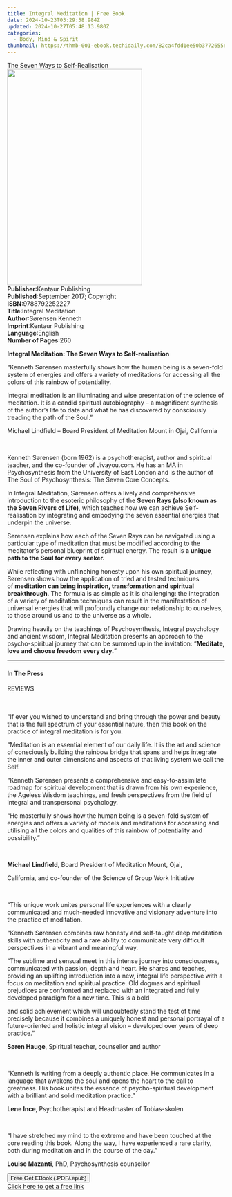 ```yaml
---
title: Integral Meditation | Free Book
date: 2024-10-23T03:29:58.984Z
updated: 2024-10-27T05:48:13.980Z
categories:
  - Body, Mind & Spirit
thumbnail: https://thmb-001-ebook.techidaily.com/82ca4fdd1ee50b3772655e910a59e0421f17750d727efd0fd4825a5deac4e4a6.jpg
---
```

<main id="book-container">
  <div class="flex flex-col">
    <div class="book-brief flex-1 py-6 px-4 sm:p-6 md:py-10 md:px-8">
      <!-- brief-->
      <div class="book-brief-main">The Seven Ways to Self-Realisation</div>
    </div>
    <div
      class="book-meta-info flex-1 grid gap-4 col-start-1 col-end-3 row-start-1 sm:mb-6 sm:grid-cols-4 lg:gap-6 lg:col-start-2 lg:row-end-6 lg:row-span-6 lg:mb-0"
    >
      <div
        class="book-meta-info-left place-content-center mt-4 p-4 text-sm leading-6 col-start-2 col-span-2 dark:text-slate-400"
      >
        <img
          class="w-full h-500 object-cover rounded-lg sm:h-255 sm:col-span-2 lg:col-span-full"
          src="https://img-001-ebook.techidaily.com/fe0490d814d049231f8264212336ace7d175613e590882c75d23c1dcb38a3972.jpg"
          alt=""
          width="312"
          height="500"
        />
      </div>
      <div
        class="book-meta-info-right mt-2 col-start-1 row-start-2 col-span-3 self-center"
      >
        <!-- meta data  -->
        <div class="flex flex-col px-4 md:px-8">
          <div class="flex-1">
            <strong>Publisher</strong>:<span class="px-2"
              >Kentaur Publishing</span
            >
          </div>
          <div class="flex-1">
            <strong>Published</strong>:<span class="px-2"
              >September 2017; Copyright</span
            >
          </div>
          <div class="flex-1">
            <strong>ISBN</strong>:<span class="px-2">9788792252227</span>
          </div>
          <div class="flex-1">
            <strong>Title</strong>:<span class="px-2">Integral Meditation</span>
          </div>
          <div class="flex-1">
            <strong>Author</strong>:<span class="px-2">Sørensen Kenneth</span>
          </div>
          <div class="flex-1">
            <strong>Imprint</strong>:<span class="px-2"
              >Kentaur Publishing</span
            >
          </div>
          <div class="flex-1">
            <strong>Language</strong>:<span class="px-2">English</span>
          </div>
          <div class="flex-1">
            <strong>Number of Pages</strong>:<span class="px-2">260</span>
          </div>
        </div>
      </div>
    </div>
    <div class="book-description flex-1 py-6 px-4 sm:p-6 md:py-10 md:px-8">
      <div class="book-description-main">
        <div accordion-content="" id="description">
          <p>
            <strong
              >Integral Meditation: The Seven Ways to Self-realisation</strong
            >
          </p>
          <p>
            “Kenneth Sørensen masterfully shows how the human being is a
            seven-fold system of energies and offers a variety of meditations
            for accessing all the colors of this rainbow of potentiality.
          </p>
          <p>
            Integral meditation is an illuminating and wise presentation of the
            science of meditation. It is a candid spiritual autobiography – a
            magnificent synthesis of the author’s life to date and what he has
            discovered by consciously treading the path of the Soul.”
          </p>
          <p>
            Michael Lindfield – Board President of Meditation Mount in Ojai,
            California
          </p>
          <p>&nbsp;</p>
          <p>
            Kenneth Sørensen (born 1962) is a psychotherapist, author and
            spiritual teacher, and the co-founder of Jivayou.com. He has an MA
            in Psychosynthesis from the University of East London and is the
            author of The Soul of Psychosynthesis: The Seven Core Concepts.
          </p>
          <p>
            In Integral Meditation, Sørensen offers a lively and comprehensive
            introduction to the esoteric philosophy of the&nbsp;<strong
              >Seven Rays (also known as the Seven Rivers of Life)</strong
            >, which teaches how we can achieve Self-realisation by integrating
            and embodying the seven essential energies that underpin the
            universe.
          </p>
          <p>
            Sørensen explains how each of the Seven Rays can be navigated using
            a particular type of meditation that must be modified according to
            the meditator’s personal blueprint of spiritual energy. The result
            is&nbsp;<strong>a unique path to the Soul for every seeker.</strong>
          </p>
          <p>
            While reflecting with unflinching honesty upon his own spiritual
            journey, Sørensen shows how the application of tried and tested
            techniques of&nbsp;<strong
              >meditation can bring inspiration, transformation and spiritual
              breakthrough</strong
            >. The formula is as simple as it is challenging: the integration of
            a variety of meditation techniques can result in the manifestation
            of universal energies that will profoundly change our relationship
            to ourselves, to those around us and to the universe as a whole.
          </p>
          <p>
            Drawing heavily on the teachings of Psychosynthesis, Integral
            psychology and ancient wisdom, Integral Meditation presents an
            approach to the psycho-spiritual journey that can be summed up in
            the invitation: “<strong
              >Meditate, love and choose freedom every day.</strong
            >”
          </p>
        </div>
        <div class="accordion-fader"></div>
      </div>
    </div>
    <div class="book-excerpts flex-1 py-6 px-4 sm:p-6 md:py-10 md:px-8">
      <!-- excerpts-->
      <div class="book-excerpts-main">
        <hr />
        <h4 class="placeholder placeholder-heading">
          <span>In The Press</span>
        </h4>
        <p></p>
        <p>REVIEWS</p>
        <p>
          <br /><br />“If ever you wished to understand and bring through the
          power and beauty that is the full spectrum of your essential nature,
          then this book on the practice of integral meditation is for you.
        </p>
        <p>
          “Meditation is an essential element of our daily life. It is the art
          and science of consciously building the rainbow bridge that spans and
          helps integrate the inner and outer dimensions and aspects of that
          living system we call the Self.
        </p>
        <p>
          “Kenneth Sørensen presents a comprehensive and easy-to-assimilate
          roadmap for spiritual development that is drawn from his own
          experience, the Ageless Wisdom teachings, and fresh perspectives from
          the field of integral and transpersonal psychology.
        </p>
        <p>
          “He masterfully shows how the human being is a seven-fold system of
          energies and offers a variety of models and meditations for accessing
          and utilising all the colors and qualities of this rainbow of
          potentiality and possibility.”
        </p>
        <p>&nbsp;</p>
        <p>
          <strong>Michael Lindfield</strong>, Board President of Meditation
          Mount, Ojai,
        </p>
        <p>
          California, and co-founder of the Science of Group Work Initiative
        </p>
        <p>&nbsp;</p>
        <p>
          “This unique work unites personal life experiences with a clearly
          communicated and much-needed innovative and visionary adventure into
          the practice of meditation.
        </p>
        <p>
          “Kenneth Sørensen combines raw honesty and self-taught deep meditation
          skills with authenticity and a rare ability to communicate very
          difficult perspectives in a vibrant and meaningful way.
        </p>
        <p>
          “The sublime and sensual meet in this intense journey into
          consciousness, communicated with passion, depth and heart. He shares
          and teaches, providing an uplifting introduction into a new, integral
          life perspective with a focus on meditation and spiritual practice.
          Old dogmas and spiritual prejudices are confronted and replaced with
          an integrated and fully developed paradigm for a new time. This is a
          bold
        </p>
        <p>
          and solid achievement which will undoubtedly stand the test of time
          precisely because it combines a uniquely honest and personal portrayal
          of a future-oriented and holistic integral vision – developed over
          years of deep practice.”
        </p>
        <p>
          <strong>Søren Hauge</strong>, Spiritual teacher, counsellor and author
        </p>
        <p>&nbsp;</p>
        <p>
          “Kenneth is writing from a deeply authentic place. He communicates in
          a language that awakens the soul and opens the heart to the call to
          greatness. His book unites the essence of psycho-spiritual development
          with a brilliant and solid meditation practice.”
        </p>
        <p>
          <strong>Lene Ince</strong>, Psychotherapist and Headmaster of
          Tobias-skolen
        </p>
        <p>&nbsp;</p>
        <p>
          “I have stretched my mind to the extreme and have been touched at the
          core reading this book. Along the way, I have experienced a rare
          clarity, both during meditation and in the course of the day.”
        </p>
        <p><strong>Louise Mazanti</strong>, PhD, Psychosynthesis counsellor</p>
        <p></p>
      </div>
    </div>
    <div
      class="book-about-author flex-1 py-6 px-4 sm:p-6 md:py-10 md:px-8"
    ></div>
    <div class="book-free-get flex-1 py-6 px-4 sm:p-6 md:py-10 md:px-8">
      <button
        id="btn-free-get"
        class="bg-blue-500 hover:bg-blue-700 text-white font-bold py-2 px-4 rounded"
      >
        Free Get EBook (.PDF/.epub)
      </button>
      <div id="countdown-display" class="px-2 text-lg mt-2"></div>
      <a
        id="free-link"
        class="hidden bg-blue-500 hover:bg-blue-700 text-white font-bold py-2 px-4 rounded"
        href="https://www.ebooks.com/en-us/book/209853597/integral-meditation/s-rensen-kenneth/"
        target="_blank"
        >Click here to get a free link</a
      >
    </div>
    <script>
      let countdownTime = 0;
      let countdownInterval = null;
      document
        .getElementById('btn-free-get')
        .addEventListener('click', startCountdown);
      function startCountdown() {
        countdownTime = new Date().getTime() + 60000 * 3;
        countdownInterval = setInterval(updateCountdown, 1000);
        document.getElementById('btn-free-get').disabled = true;
        document
          .getElementById('btn-free-get')
          .classList.add('bg-gray-500', 'cursor-not-allowed');
      }
      function updateCountdown() {
        let currentTime = new Date().getTime();
        let timeLeft = countdownTime - currentTime;
        let secondsLeft = Math.floor(timeLeft / 1000);
        document.getElementById('countdown-display').innerHTML =
          `Remaining time: ${secondsLeft} seconds.`;
        if (secondsLeft <= 0) {
          clearInterval(countdownInterval);
          document.getElementById('btn-free-get').classList.add('hidden');
          document.getElementById('free-link').classList.remove('hidden');
          document.getElementById('countdown-display').innerHTML = '';
        }
      }
    </script>
  </div>
</main>

<ins class="adsbygoogle"
      style="display:block"
      data-ad-client="ca-pub-7571918770474297"
      data-ad-slot="8358498916"
      data-ad-format="auto"
      data-full-width-responsive="true"></ins>
    